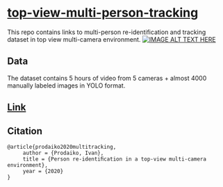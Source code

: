 # [top-view-multi-person-tracking](https://er.ucu.edu.ua/bitstream/handle/1/1903/Prodaiko_Person%20Re-identification.pdf)
This repo contains links to multi-person re-identification and tracking dataset in top view multi-camera environment.
[![IMAGE ALT TEXT HERE](https://img.youtube.com/vi/bU-78kTkO_k/0.jpg)](https://www.youtube.com/watch?v=bU-78kTkO_k)

## Data

The dataset contains 5 hours of video from 5 cameras + almost 4000 manually labeled images in YOLO format.

## [Link](https://drive.google.com/drive/folders/1mZ4oZNJv8DA4egDv0cRhhZbSUJ2ZNaYw?usp=sharing)

## Citation

```
@article{prodaiko2020multitracking,
     author = {Prodaiko, Ivan},
     title = {Person re-identiﬁcation in a top-view multi-camera environment},
     year = {2020}
}
```
